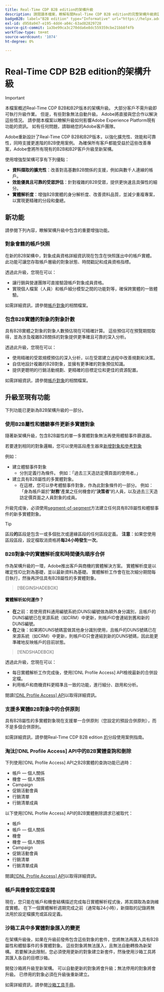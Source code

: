 ```yaml
---
title: Real-Time CDP B2B edition的架構升級
description: 請閱讀本檔案，瞭解有關Real-Time CDP B2B edition的完整架構升級資訊。
badgeB2B: label="B2B edition" type="Informative" url="https://helpx.adobe.com/tw/legal/product-descriptions/real-time-customer-data-platform-b2b-edition-prime-and-ultimate-packages.html newtab=true"
exl-id: d958a947-e195-4dd4-a04c-63ad82829728
source-git-commit: 1a3be99ca3c270dda6e8dc559359cbe21bb8f4fb
workflow-type: tm+mt
source-wordcount: '1074'
ht-degree: 0%

---
```


# Real-Time CDP B2B edition的架構升級

>[!IMPORTANT]
>
>本檔案概述Real-Time CDP B2B和B2P版本的架構升級。 大部分客戶不需升級即可執行升級作業。 但是，有些對象無法自動升級。 Adobe將直接與您合作以解決這些情況。 請參閱本檔案以瞭解升級如何影響Adobe Experience Platform現有功能的資訊。 如有任何問題，請聯絡您的Adobe客戶團隊。

Adobe重新設計了Real-Time CDP B2B和B2P版本，以強化擴充性、效能和可靠性，同時支援更進階的B2B使用案例。 為確保所有客戶都能受益於這些改善專案，Adobe會將所有現有的B2B和B2P客戶升級至新架構。

使用增強型架構可享有下列優點：

* **資料擷取的擴充性**：改善對高基數B2B關係的支援，例如與數千人連線的帳戶。
* **效能優異且可靠的受眾評估**：針對複雜的B2B受眾，提供更快速且具彈性的細分。
* **實體解析度**：增強B2B實體的身分解析度、改善資料品質，並減少重複專案，以實現更精確的分段和彙總。

## 新功能

請參閱下列內容，瞭解架構升級中包含的重要增強功能。

### 對象會籍的帳戶快照

在新的B2B架構中，對象成員資格詳細資訊現在包含在快照匯出中的帳戶實體。 此功能可讓您存取帳戶層級的對象狀態、時間戳記和成員資格指標。

透過此升級，您現在可以：

* 讓行銷與營運團隊可直接驗證帳戶對象成員資格。
* 實現個人檔案（人員）和帳戶細分模型之間的功能對等，確保跨實體的一致體驗。

如需詳細資訊，請參閱[帳戶對象](../segmentation/types/account-audiences.md)的相關檔案。

### 包含B2B實體的對象的對象計數

具有B2B實體之對象的對象人數預估現在可精確計算。 這些預估可在預覽期間取得，並為涉及複雜B2B關係的對象提供更準確且可靠的深入分析。

透過此升級，您現在可以：

* 使用精確的受眾規模預估的深入分析，以在受眾建立過程中改善規劃和決策。
* 自信地設計複雜的B2B對象，並擁有更準確的對象預估知識。
* 提供更聰明的行銷活動規劃、更精確的目標定位和更佳的資源配置。

如需詳細資訊，請參閱[帳戶對象](../segmentation/types/account-audiences.md)的相關檔案。

## 升級至現有功能

下列功能已更新為B2B架構升級的一部分。

### 使用B2B屬性和體驗事件更新多實體對象

隨著新架構升級，包含B2B屬性的單一多實體對象無法再使用體驗事件篩選器。

若要達到相同的對象邏輯，您可以使用區段產生器來[新增對象和參考對象](../segmentation/ui/segment-builder.md#adding-audiences)

例如：

* 建立體驗事件對象
   * 分別定義行為條件。 例如：「過去三天造訪定價頁面的使用者。」
* 建立具有B2B屬性的多實體對象。
   * 在這裡，您可以參考體驗事件對象，作為此對象條件的一部分。 例如：「身為帳戶屬於&#x200B;**&#39;財務&#39;**&#x200B;產業之任何機會的&#x200B;**&#39;決策者&#39;**&#x200B;的人員，以及過去三天造訪定價頁面之人員對象的成員。

升級完成後，必須使用[segment-of-segment](../segmentation/methods/edge-segmentation.md#edge-segmentation-query-types)方法建立任何具有B2B屬性和體驗事件的新多實體對象。

>[!TIP]
>
>區段&#x200B;**的**&#x200B;區段是包含一或多個批次或邊緣區段的任何區段定義。 **注意**：如果您使用區段區段，設定檔取消資格將&#x200B;**每24小時發生一次**。

### B2B對象中的實體解析度和時間優先順序合併

作為架構升級的一環，Adobe推出客戶與商機的實體解決方案。 實體解析度是以確定性ID比對為基礎，並以最新資料為基礎。 實體解析工作會在批次細分期間每日執行，然後再評估具有B2B屬性的多實體對象。

>[!BEGINSHADEBOX]

#### 實體解析如何運作？

* **在**&#x200B;之前：若使用資料通用編號系統(DUNS)編號做為額外身分識別，且帳戶的DUNS編號已在來源系統（如CRM）中更新，則帳戶ID會連結到舊和新的DUNS編號。
* **在**&#x200B;之後：如果將DUNS號碼當做其他身分識別使用，且帳戶的DUNS號碼已在來源系統（如CRM）中更新，則帳戶ID只會連結到新的DUNS號碼，因此能更準確地反映帳戶的目前狀態。

>[!ENDSHADEBOX]

透過此升級，您現在可以：

* 每日實體解析工作完成後，使用[!DNL Profile Access] API檢視最新的合併設定檔。
* 利用帳戶和商機資料更精準且一致的功能，進行細分、啟用和分析。

閱讀[[!DNL Profile Access] API](../profile/api/entities.md)以取得詳細資訊。

### 支援多實體B2B對象中的合併原則

具有B2B屬性的多實體對象現在支援單一合併原則（您設定的預設合併原則），而不是多個合併原則。

如需詳細資訊，請參閱Real-Time CDP B2B edition [的](./segmentation/b2b.md)分段使用案例指南。

### 淘汰[!DNL Profile Access] API中的B2B實體查詢和刪除

下列使用[!DNL Profile Access] API之B2B實體的查詢功能已過時：

* 帳戶 — 個人關係
* 機會 — 個人關係
* Campaign
* 促銷活動會員
* 行銷清單
* 行銷清單成員

以下使用[!DNL Profile Access] API的B2B實體刪除請求已被取代：

* 帳戶
* 帳戶 — 個人關係
* 機會
* 機會 — 個人關係
* Campaign
* 促銷活動會員
* 行銷清單
* 行銷清單成員

閱讀[[!DNL Profile Access] API](../profile/api/entities.md)以取得詳細資訊。

### 帳戶與機會設定檔查閱

現在，您只能在帳戶和機會結構描述完成每日實體解析程式後，將其擷取為查詢維度實體。 在下一個實體解析週期完成之前（通常每24小時），新擷取的記錄將無法用於設定檔擴充或區段定義。

<!-- ### Deprecation of audience creation via API for B2B entities

Creation of audiences using B2B entities via API is being deprecated. The list of affected B2B entities include:

* Account
* Opportunity
* Account-Person Relation
* Opportunity-Person Relation
* Campaign
* Campaign Member
* Marketing List
* Marketing List Member

Read the [segment definitions endpoint API guide](../segmentation/api/segment-definitions.md) for more information. -->

### 沙箱工具中多實體對象匯入的變更

在架構升級後，如果在升級前發佈包含這些對象的套件，您將無法再匯入具有B2B屬性和體驗事件的多實體對象。 這些對象將無法匯入，且無法自動轉換為新架構。 若要解決此限制，您必須使用更新的對象建立新套件，然後使用沙箱工具將其匯入各自的目標沙箱。

開發沙箱將升級至新架構。 可以自動更新的對象將會升級；無法停用的對象將會升級。 已停用的對象必須在升級後重新建立。

如需詳細資訊，請參閱[沙箱工具手冊](../sandboxes/ui/sandbox-tooling.md)。
